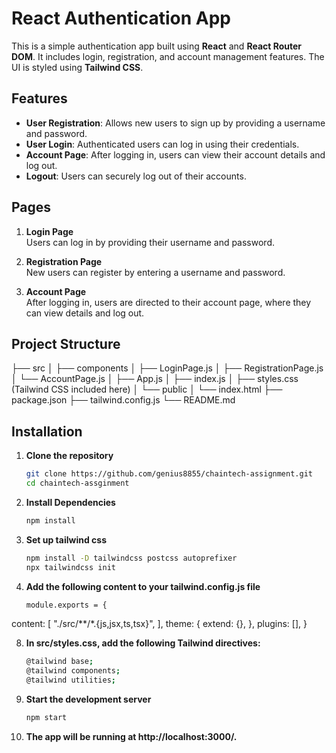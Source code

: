 # React Authentication App

This is a simple authentication app built using **React** and **React Router DOM**. It includes login, registration, and account management features. The UI is styled using **Tailwind CSS**.

## Features

- **User Registration**: Allows new users to sign up by providing a username and password.
- **User Login**: Authenticated users can log in using their credentials.
- **Account Page**: After logging in, users can view their account details and log out.
- **Logout**: Users can securely log out of their accounts.

## Pages

1. **Login Page**  
   Users can log in by providing their username and password.
   
2. **Registration Page**  
   New users can register by entering a username and password.
   
3. **Account Page**  
   After logging in, users are directed to their account page, where they can view details and log out.

## Project Structure

├── src │ 
  ├── components │
     ├── LoginPage.js │ 
     ├── RegistrationPage.js │
     └── AccountPage.js │ 
  ├── App.js │ 
  ├── index.js │ 
  ├── styles.css (Tailwind CSS included here) │
  └── public │
    └── index.html 
├── package.json 
├── tailwind.config.js
└── README.md


## Installation

1. **Clone the repository**

   ```bash
   git clone https://github.com/genius8855/chaintech-assignment.git
   cd chaintech-assginment

2. **Install Dependencies**
   ```bash
   npm install

4. **Set up tailwind css**
   ```bash
   npm install -D tailwindcss postcss autoprefixer
   npx tailwindcss init

6. **Add the following content to your tailwind.config.js file**
   ```bash
   module.exports = {
  content: [
    "./src/**/*.{js,jsx,ts,tsx}",
  ],
  theme: {
    extend: {},
  },
  plugins: [],
  }

8. **In src/styles.css, add the following Tailwind directives:**
   ```bash
   @tailwind base;
   @tailwind components;
   @tailwind utilities;

10. **Start the development server**
    ```bash
    npm start

12. **The app will be running at http://localhost:3000/.**

